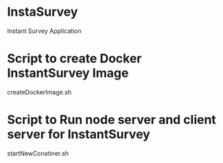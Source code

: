 # InstaSurvey
Instant Survey Application

# Script to create Docker InstantSurvey Image
createDockerImage.sh

# Script to Run node server and client server for InstantSurvey
startNewConatiner.sh
